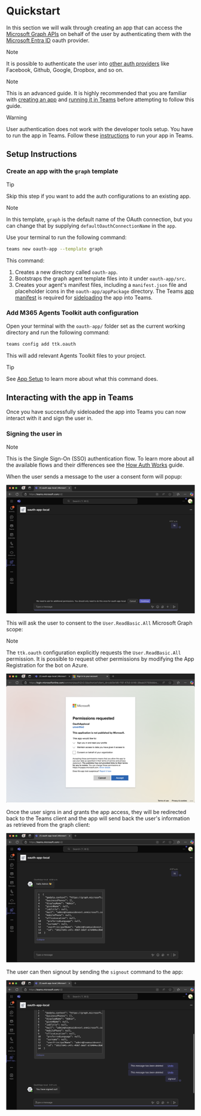 # Quickstart

In this section we will walk through creating an app that can access the [Microsoft Graph APIs](https://learn.microsoft.com/en-us/graph/overview) on behalf of the user by authenticating them with the [Microsoft Entra ID](https://www.microsoft.com/en-us/security/business/identity-access/microsoft-entra-id) oauth provider.

> [!Note]
> It is possible to authenticate the user into [other auth providers](https://learn.microsoft.com/en-us/azure/bot-service/bot-builder-concept-identity-providers?view=azure-bot-service-4.0&tabs=adv2%2Cga2#other-identity-providers) like Facebook, Github, Google, Dropbox, and so on.

> [!Note]
> This is an advanced guide. It is highly recommended that you are familiar with [creating an app](https://microsoft.github.io/teams-ai/2.getting-started/1.quickstart.html) and [running it in Teams](https://microsoft.github.io/teams-ai/2.getting-started/3.running-in-teams.html) before attempting to follow this guide.

> [!Warning]
> User authentication does not work with the developer tools setup. You have to run the app in Teams. Follow these [instructions](../../getting-started/running-in-teams.md#debugging-in-teams) to run your app in Teams.

## Setup Instructions

### Create an app with the `graph` template

> [!tip]
> Skip this step if you want to add the auth configurations to an existing app.

> [!note]
> In this template, `graph` is the default name of the OAuth connection, but you can change that by supplying `defaultOauthConnectionName` in the `app`.

Use your terminal to run the following command:

<!-- langtabs-start -->
```sh
teams new oauth-app --template graph
```
<!-- langtabs-end -->

This command:
1. Creates a new directory called `oauth-app`.
2. Bootstraps the graph agent template files into it under `oauth-app/src`.
3. Creates your agent's manifest files, including a `manifest.json` file and placeholder icons in the `oauth-app/appPackage` directory. The Teams [app manifest](https://learn.microsoft.com/en-us/microsoftteams/platform/resources/schema/manifest-schema) is required for [sideloading](https://learn.microsoft.com/en-us/microsoftteams/platform/concepts/deploy-and-publish/apps-upload) the app into Teams.

### Add M365 Agents Toolkit auth configuration

Open your terminal with the `oauth-app/` folder set as the current working directory and run the following command:

<!-- langtabs-start -->
```sh
teams config add ttk.oauth
```
<!-- langtabs-end -->

This will add relevant Agents Toolkit files to your project.

> [!tip]
> See [App Setup](./setup.md#using-m365-agents-toolkit-with-the-teams-cli) to learn more about what this command does.



## Interacting with the app in Teams

Once you have successfully sideloaded the app into Teams you can now interact with it and sign the user in.

### Signing the user in

> [!Note]
> This is the Single Sign-On (SSO) authentication flow. To learn more about all the available flows and their differences see the [How Auth Works](auth-sso.md) guide.


When the user sends a message to the user a consent form will popup:

![Consent popup](../../assets/screenshots/auth-consent-popup.png)

This will ask the user to consent to the `User.ReadBasic.All` Microsoft Graph scope:

> [!note]
> The `ttk.oauth` configuration explicitly requests the `User.ReadBasic.All` permission. It is possible to request other permissions by modifying the App Registration for the bot on Azure.

![Entra ID signin](../../assets/screenshots/auth-entra-id-signin.png)

Once the user signs in and grants the app access, they will be redirected back to the Teams client and the app will send back the user's information as retrieved from the graph client:

![Graph message](../../assets/screenshots/auth-graph-message.png)

The user can then signout by sending the `signout` command to the app:

![Signout message](../../assets/screenshots/auth-signout-message.png)
